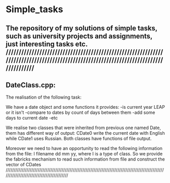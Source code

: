 # Simple_tasks
The repository of my solutions of simple tasks, such as university projects and assignments, just interesting tasks etc.
/////////////////////////////////////////////////////////////////////////////////////////////////////////////////////////////////////
------------------------------
DateClass.cpp:
------------------------------
The realisation of the following task:

We have a date object and some functions it provides: 
-is current year LEAP or it isn't
-compare to dates by count of days between them
-add some days to current date
-etc

We realise two classes that were inherited from previous one named Date, them has different way of output: CDate0 write the current date with English while CDate1 uses Russian. Both classes have functions of file output.

Moreover we need to have an opportunity to read the following information from the file:  I filename dd mm yy, where I is a type of class. So we provide the fabricks mechanism to read such information from file and construct the vector of CDates
//////////////////////////////////////////////////////////////////////////////////////////////////////////////////////////////////////////
